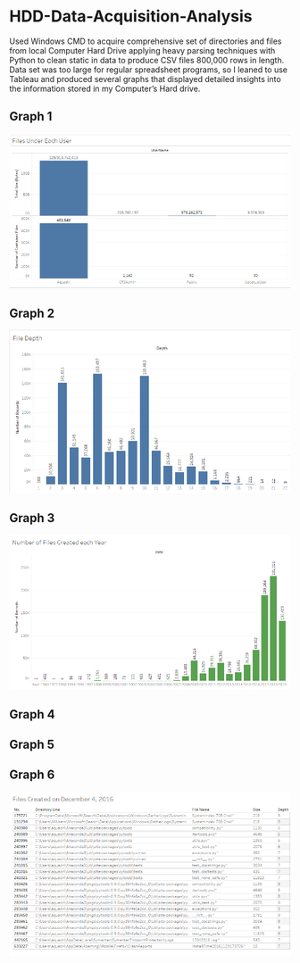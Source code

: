# HDD-Data-Acquisition-Analysis
Used Windows CMD to acquire comprehensive set of directories and files from local Computer Hard Drive applying heavy parsing techniques with Python to clean static in data to produce CSV files 800,000 rows in length. Data set was too large for regular spreadsheet programs, so I leaned to use Tableau and produced several graphs that displayed detailed insights into the information stored in my Computer’s Hard drive.

## Graph 1
![image](https://github.com/Deys2000/HDD-Data-Acquisition-Analysis/blob/main/1-UsersData.PNG)

## Graph 2
![image2](https://github.com/Deys2000/HDD-Data-Acquisition-Analysis/blob/main/2-FileDepth.PNG)

## Graph 3
![image3](https://github.com/Deys2000/HDD-Data-Acquisition-Analysis/blob/main/3-YearOfCreation.PNG)

## Graph 4


## Graph 5


## Graph 6
![image6](https://github.com/Deys2000/HDD-Data-Acquisition-Analysis/blob/main/6-Files%20between%202%20Dates.PNG)
